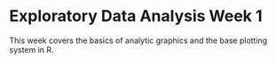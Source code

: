 # Exploratory Data Analysis Week 1 

This week covers the basics of analytic graphics and the base plotting system in R.
